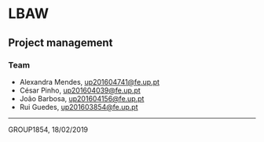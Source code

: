 # LBAW

## Project management

### Team

* Alexandra Mendes, up201604741@fe.up.pt
* César Pinho, up201604039@fe.up.pt
* João Barbosa, up201604156@fe.up.pt
* Rui Guedes, up201603854@fe.up.pt

***
GROUP1854, 18/02/2019
